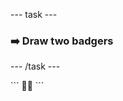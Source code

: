 --- task ---
### ➡️ Draw two badgers
--- /task ---

<div class="c-project-output">
```
🦡🦡
```
</div>
